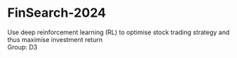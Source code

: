 # FinSearch-2024
Use deep reinforcement learning (RL) to optimise stock trading strategy and thus maximise investment return <br>
Group: D3 <br>
